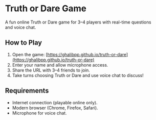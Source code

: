 # Truth or Dare Game
A fun online Truth or Dare game for 3–4 players with real-time questions and voice chat.

## How to Play
1. Open the game: [https://ghalibpp.github.io/truth-or-dare](https://ghalibpp.github.io/truth-or-dare)
2. Enter your name and allow microphone access.
3. Share the URL with 3–4 friends to join.
4. Take turns choosing Truth or Dare and use voice chat to discuss!

## Requirements
- Internet connection (playable online only).
- Modern browser (Chrome, Firefox, Safari).
- Microphone for voice chat.
